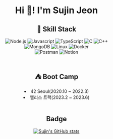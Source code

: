 <!--
**mack-10/mack-10** is a ✨ _special_ ✨ repository because its `README.md` (this file) appears on your GitHub profile.

Here are some ideas to get you started:
-->

<h1 align="center">Hi 🐯! I'm Sujin Jeon</h1>

<!-- Skill Stack -->
<h2 align="center">🔧 Skill Stack</h3>
  
<div class="language" align="center">
  <img alt="Node.js" src ="https://img.shields.io/badge/Node.js-339933?style=for-the-badge&logo=Node.js&logoColor=white">
  <img alt="Javascript" src ="https://img.shields.io/badge/JavaScript-F7DF1E?style=for-the-badge&logo=JavaScript&logoColor=white">
  <img alt="TypeScript" src="https://img.shields.io/badge/TypeScript-3178C6?style=for-the-badge&logo=TypeScript&logoColor=white">
  <img alt="C" src="https://img.shields.io/badge/C-A8B9CC?style=for-the-badge&logo=C&logoColor=white">
  <img alt="C++" src="https://img.shields.io/badge/C++-00599C?style=for-the-badge&logo=C++%2B%2B&logoColor=white">
</div>
  
<div class="skills" align="center">
  <img alt="MongoDB" src="https://img.shields.io/badge/MongoDB-47A248?style=for-the-badge&logo=MongoDB&logoColor=white">
  <img alt="Linux" src="https://img.shields.io/badge/Linux-FCC624?style=for-the-badge&logo=Linux&logoColor=white">
  <img alt="Docker" src="https://img.shields.io/badge/Docker-2496ED?style=for-the-badge&logo=Docker&logoColor=white">
</div>

<div class="" align="center">
  <img alt="Postman" src="https://img.shields.io/badge/Postman-FF6C37?style=for-the-badge&logo=Postman&logoColor=white">
  <img alt="Notion" src="https://img.shields.io/badge/Notion-000000?style=for-the-badge&logo=Notion&logoColor=white">
</div>

<br/>

<!-- Bootcamp -->

<div align="center">
  <h2>⛺️ Boot Camp</h2>
  <li>42 Seoul(2020.10 ~ 2022.3)</li>
  <li>엘리스 트랙(2023.2 ~ 2023.6)</li>
</div>

<br/>

<!-- BADGE -->
<div align="center">
  
<h2 align="center">Badge</h2>
  
[![Sujin's GitHub stats](https://github-readme-stats.vercel.app/api?username=mackerel-10)](https://github.com/mackerel-10/github-readme-stats)

</div>
